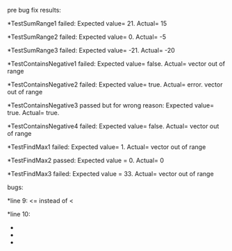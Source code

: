 pre bug fix results:

*TestSumRange1 failed: Expected value= 21. Actual= 15

*TestSumRange2 failed: Expected value= 0. Actual= -5

*TestSumRange3 failed: Expected value= -21. Actual= -20

*TestContainsNegative1 failed: Expected value= false. Actual= vector out of range

*TestContainsNegative2 failed: Expected value= true. Actual= error. vector out of range

*TestContainsNegative3 passed but for wrong reason: Expected value= true. Actual= true.

*TestContainsNegative4 failed: Expected value= false. Actual= vector out of range

*TestFindMax1 failed: Expected value= 1. Actual= vector out of range

*TestFindMax2 passed: Expected value = 0. Actual= 0

*TestFindMax3 failed: Expected value = 33. Actual= vector out of range

bugs:

*line 9: <= instead of <

*line 10:

*

*

*






